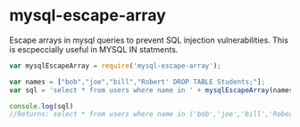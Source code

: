 # mysql-escape-array
Escape arrays in mysql queries to prevent SQL injection vulnerabilities. This is escpeccially useful in MYSQL IN statments.

```js
var mysqlEscapeArray = require('mysql-escape-array');

var names = ["bob","joe","bill","Robert' DROP TABLE Students;"];
var sql = 'select * from users where name in ' + mysqlEscapeArray(names);

console.log(sql)
//Returns: select * from users where name in ('bob','joe','bill','Robert\' DROP TABLE Students;')
